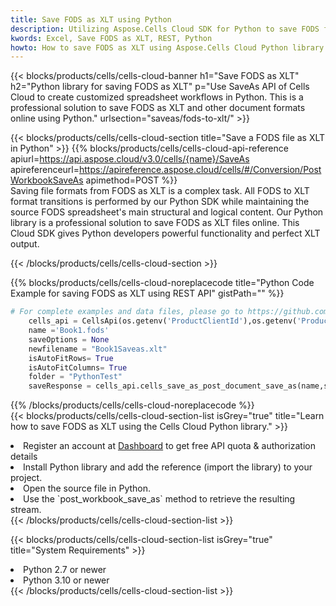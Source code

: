 ```yaml
---
title: Save FODS as XLT using Python 
description: Utilizing Aspose.Cells Cloud SDK for Python to save FODS format file as XLT format file. 
kwords: Excel, Save FODS as XLT, REST, Python
howto: How to save FODS as XLT using Aspose.Cells Cloud Python library.
---
```



{{< blocks/products/cells/cells-cloud-banner h1="Save FODS as XLT" h2="Python library for saving FODS as XLT" p="Use SaveAs API of Cells Cloud to create customized spreadsheet workflows in Python. This is a professional solution to save FODS as XLT and other document formats online using Python." urlsection="saveas/fods-to-xlt/" >}}

{{< blocks/products/cells/cells-cloud-section  title="Save a FODS file as XLT in Python" >}}
{{% blocks/products/cells/cells-cloud-api-reference  apiurl=https://api.aspose.cloud/v3.0/cells/{name}/SaveAs  apireferenceurl=https://apireference.aspose.cloud/cells/#/Conversion/PostWorkbookSaveAs  apimethod=POST %}}
<br/>
Saving file formats from FODS as XLT is a complex task. All FODS to XLT format transitions is performed by our Python SDK while maintaining the source FODS spreadsheet's main structural and logical content. Our Python library is a professional solution to save FODS as XLT files online. This Cloud SDK gives Python developers powerful functionality and perfect XLT output.

{{< /blocks/products/cells/cells-cloud-section >}}

{{% blocks/products/cells/cells-cloud-noreplacecode title="Python Code Example for saving FODS as XLT using REST API" gistPath="" %}}
  
```python
# For complete examples and data files, please go to https://github.com/aspose-cells-cloud/aspose-cells-cloud-python/
    cells_api = CellsApi(os.getenv('ProductClientId'),os.getenv('ProductClientSecret'))
    name ='Book1.fods'    
    saveOptions = None
    newfilename = "Book1Saveas.xlt"
    isAutoFitRows= True
    isAutoFitColumns= True
    folder = "PythonTest"
    saveResponse = cells_api.cells_save_as_post_document_save_as(name,save_options=saveOptions, newfilename=(folder +'/' + newfilename),folder=folder)
```
  
{{% /blocks/products/cells/cells-cloud-noreplacecode  %}}
<br/>
{{< blocks/products/cells/cells-cloud-section-list isGrey="true"  title="Learn how to save FODS as XLT using the Cells Cloud Python library." >}}
<li>Register an account at <a href="https://dashboard.aspose.cloud/">Dashboard</a> to get free API quota & authorization details</li>
<li>Install Python library and add the reference (import the library) to your project.</li>
<li>Open the source file in Python.</li>
<li>Use the `post_workbook_save_as` method to retrieve the resulting stream.</li>
{{< /blocks/products/cells/cells-cloud-section-list >}}

{{< blocks/products/cells/cells-cloud-section-list isGrey="true"  title="System Requirements" >}}
<li>Python 2.7 or newer</li>
<li>Python 3.10 or newer</li>
{{< /blocks/products/cells/cells-cloud-section-list >}}
